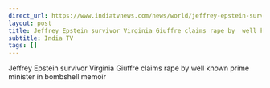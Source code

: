 ```yaml
---
direct_url: https://www.indiatvnews.com/news/world/jeffrey-epstein-survivor-virginia-giuffre-claims-rape-by-well-known-prime-minister-in-bombshell-memoir-2025-10-23-1014004
layout: post
title: Jeffrey Epstein survivor Virginia Giuffre claims rape by  well known prime minister  in bombshell memoir
subtitle: India TV
tags: []
---
```


Jeffrey Epstein survivor Virginia Giuffre claims rape by  well known prime minister  in bombshell memoir
